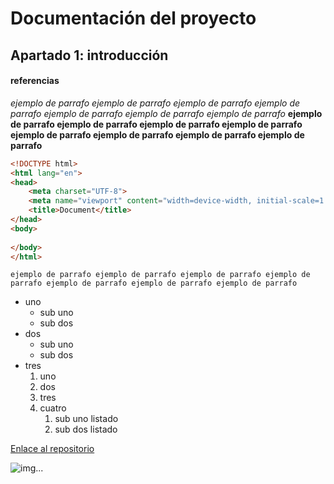 # Documentación del proyecto
## Apartado 1: introducción
#### referencias
*ejemplo de parrafo ejemplo de parrafo ejemplo de parrafo ejemplo de parrafo ejemplo de parrafo ejemplo de parrafo ejemplo de parrafo* 
**ejemplo de parrafo ejemplo de parrafo ejemplo de parrafo ejemplo de parrafo ejemplo de parrafo ejemplo de parrafo ejemplo de parrafo ejemplo de parrafo**
```html
<!DOCTYPE html>
<html lang="en">
<head>
    <meta charset="UTF-8">
    <meta name="viewport" content="width=device-width, initial-scale=1.0">
    <title>Document</title>
</head>
<body>
    
</body>
</html>
```
`ejemplo de parrafo ejemplo de parrafo ejemplo de parrafo ejemplo de parrafo ejemplo de parrafo ejemplo de parrafo ejemplo de parrafo`

* uno
  * sub uno
  * sub dos
* dos
    * sub uno
    * sub dos
* tres
    1. uno
    2. dos
    3. tres
    4. cuatro
        1. sub uno listado
        2. sub dos listado

[Enlace al repositorio](https://github.com/Pennii/repaso-git)

![img...](https://th.bing.com/th/id/OIP.hqgXmy-r13g-63xcvlz6AwHaE7?rs=1&pid=ImgDetMain)
